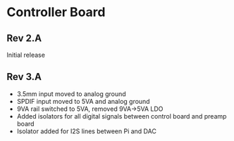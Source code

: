 # Controller Board

## Rev 2.A
Initial release

## Rev 3.A
* 3.5mm input moved to analog ground
* SPDIF input moved to 5VA and analog ground
* 9VA rail switched to 5VA, removed 9VA->5VA LDO
* Added isolators for all digital signals between control board and preamp board
* Isolator added for I2S lines between Pi and DAC
